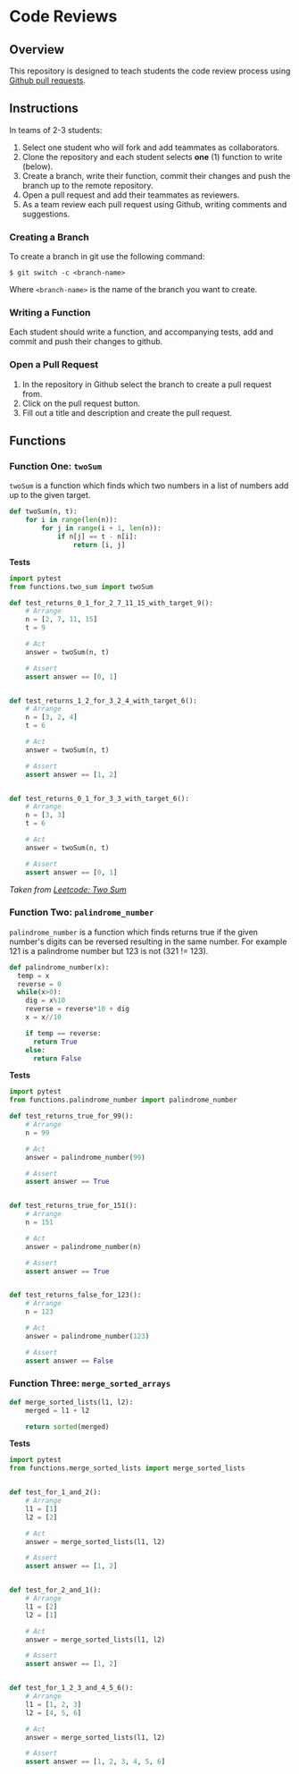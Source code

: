 # Code Reviews

## Overview

This repository is designed to teach students the code review process using [Github pull requests](https://docs.github.com/en/pull-requests/collaborating-with-pull-requests/proposing-changes-to-your-work-with-pull-requests/about-pull-requests).  

## Instructions 

In teams of 2-3 students:

1. Select one student who will fork and add teammates as collaborators.
1. Clone the repository and each student selects **one** (1) function to write (below).
1. Create a branch, write their function, commit their changes and push the branch up to the remote repository.
1. Open a pull request and add their teammates as reviewers.
1. As a team review each pull request using Github, writing comments and suggestions.

### Creating a Branch

To create a branch in git use the following command:

```
$ git switch -c <branch-name>
```

Where `<branch-name>` is the name of the branch you want to create.

### Writing a Function

Each student should write a function, and accompanying tests, add and commit and push their changes to github.

### Open a Pull Request

1.  In the repository in Github select the branch to create a pull request from.
1.  Click on the pull request button.
1.  Fill out a title and description and create the pull request.

## Functions

### Function One: `twoSum`

`twoSum` is a function which finds which two numbers in a list of numbers add up to the given target.

```py
def twoSum(n, t):
    for i in range(len(n)):
        for j in range(i + 1, len(n)):
            if n[j] == t - n[i]:
                return [i, j]
```

**Tests**
```py
import pytest
from functions.two_sum import twoSum

def test_returns_0_1_for_2_7_11_15_with_target_9():
    # Arrange
    n = [2, 7, 11, 15]
    t = 9

    # Act
    answer = twoSum(n, t)

    # Assert
    assert answer == [0, 1]


def test_returns_1_2_for_3_2_4_with_target_6():
    # Arrange
    n = [3, 2, 4]
    t = 6

    # Act
    answer = twoSum(n, t)

    # Assert
    assert answer == [1, 2]


def test_returns_0_1_for_3_3_with_target_6():
    # Arrange
    n = [3, 3]
    t = 6

    # Act
    answer = twoSum(n, t)

    # Assert
    assert answer == [0, 1]
```

*Taken from [Leetcode: Two Sum](https://leetcode.com/problems/two-sum/)*

### Function Two: `palindrome_number`

`palindrome_number` is a function which finds returns true if the given number's digits can be reversed resulting in the same number.  For example 121 is a palindrome number but 123 is not (321 != 123).


```py
def palindrome_number(x):
  temp = x
  reverse = 0
  while(x>0):
    dig = x%10
    reverse = reverse*10 + dig
    x = x//10

    if temp == reverse:
      return True
    else:
      return False
```

**Tests**
```py
import pytest
from functions.palindrome_number import palindrome_number

def test_returns_true_for_99():
    # Arrange
    n = 99

    # Act
    answer = palindrome_number(99)

    # Assert
    assert answer == True


def test_returns_true_for_151():
    # Arrange
    n = 151

    # Act
    answer = palindrome_number(n)

    # Assert
    assert answer == True


def test_returns_false_for_123():
    # Arrange
    n = 123

    # Act
    answer = palindrome_number(123)

    # Assert
    assert answer == False
```

### Function Three: `merge_sorted_arrays`

```py
def merge_sorted_lists(l1, l2):
    merged = l1 + l2

    return sorted(merged)
```

**Tests**
```py
import pytest
from functions.merge_sorted_lists import merge_sorted_lists


def test_for_1_and_2():
    # Arrange
    l1 = [1]
    l2 = [2]

    # Act
    answer = merge_sorted_lists(l1, l2)

    # Assert
    assert answer == [1, 2]


def test_for_2_and_1():
    # Arrange
    l1 = [2]
    l2 = [1]

    # Act
    answer = merge_sorted_lists(l1, l2)

    # Assert
    assert answer == [1, 2]


def test_for_1_2_3_and_4_5_6():
    # Arrange
    l1 = [1, 2, 3]
    l2 = [4, 5, 6]

    # Act
    answer = merge_sorted_lists(l1, l2)

    # Assert
    assert answer == [1, 2, 3, 4, 5, 6]
```
